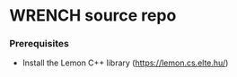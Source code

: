 # WRENCH source repo

### Prerequisites

  - Install the Lemon C++ library (https://lemon.cs.elte.hu/)